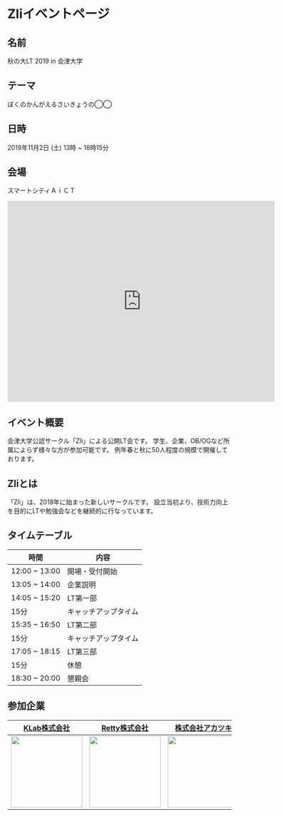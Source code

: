 # Zliイベントページ

## 名前
秋の大LT 2019 in 会津大学

## テーマ
ぼくのかんがえるさいきょうの◯◯

## 日時
2019年11月2日 (土) 13時 ~ 18時15分

## 会場
スマートシティＡｉＣＴ
<iframe src="https://www.google.com/maps/embed?pb=!1m28!1m12!1m3!1d12661.323172984734!2d139.92122353459382!3d37.50011555052219!2m3!1f0!2f0!3f0!3m2!1i1024!2i768!4f13.1!4m13!3e2!4m5!1s0x5ff5534dc30fef17%3A0xac9765617b30fd16!2z5Lya5rSl6Iul5p2-6aeF44CB44CSOTY1LTAwNDEg56aP5bO255yM5Lya5rSl6Iul5p2-5biC6aeF5YmN55S677yR4oiS77yR!3m2!1d37.507865699999996!2d139.9303261!4m5!1s0x5ff554a205678837%3A0xb044f563bcb7206f!2z56aP5bO255yM5Lya5rSl6Iul5p2-5biC5p2x5qCE55S677yRIOOCueODnuODvOODiOOCt-ODhuOCo--8oe-9ie-8o--8tA!3m2!1d37.492332!2d139.9305649!5e0!3m2!1sja!2sjp!4v1571984159232!5m2!1sja!2sjp" width="600" height="450" frameborder="0" style="border:0;" allowfullscreen=""></iframe>

## イベント概要
会津大学公認サークル「Zli」による公開LT会です。
学生、企業、OB/OGなど所属によらず様々な方が参加可能です。
例年春と秋に50人程度の規模で開催しております。

## Zliとは
「Zli」は、2018年に始まった新しいサークルです。
設立当初より、技術力向上を目的にLTや勉強会などを継続的に行なっています。


## タイムテーブル

|時間|内容|
|---|---|
|12:00 ~ 13:00 | 開場・受付開始 |
|13:05 ~ 14:00 | 企業説明|
|14:05 ~ 15:20 | LT第一部|
|15分 |キャッチアップタイム|
|15:35 ~ 16:50 | LT第二部 |
|15分 | キャッチアップタイム |
|17:05 ~ 18:15 | LT第三部 |
|15分 | 休憩 |
|18:30 ~ 20:00 | 懇親会 |

## 参加企業

<table>
  <thead>
    <tr>
      <th align="center">
        <a href="https://www.klab.com/jp/">KLab株式会社</a>
      </th>
      <th align="center">
        <a href="https://corp.retty.me/">Retty株式会社</a>
      </th>
      <th align="center">
        <a href="https://aktsk.jp/">株式会社アカツキ</a>
      </th>
      <th align="center">
        <a href="https://dmm-corp.com/">合同会社 DMM.com</a>
      </th>
    </tr>
  </thead>
  <tbody>
    <tr>
      <td align="center">
        <img src="https://i.imgur.com/Fu1oEN4.jpg" width="160px" />
      </tb>
      <td align="center">
        <img src="https://i.imgur.com/0dG7Mog.png" width="160px" />
      </tb>
      <td align="center">
        <img src="https://i.imgur.com/739qi44.png" width="160px" />
      </tb>
      <td align="center">
        <img src="https://i.imgur.com/ujAoQUq.png" width="160px" />
      </tb>
    </tr>
  </tbody>
</table>

